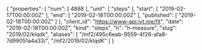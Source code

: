 {
  "properties": {
    "num": [
      4888
    ],
    "unit": [
      "steps"
    ],
    "start": [
      "2019-02-17T00:00:00Z"
    ],
    "end": [
      "2019-02-18T00:00:00Z"
    ],
    "published": [
      "2019-02-18T00:00:00Z"
    ]
  },
  "client_id": "https://www-api.jvt.me/fit",
  "date": "2019-02-18T00:00:00Z",
  "kind": "steps",
  "h": "h-measure",
  "slug": "2019/02/klqdk",
  "aliases": [
    "/mf2/495c6eab-9559-4f26-afa8-7d99051a4a33/",
    "/mf2/2019/02/klqdK"
  ]
}
